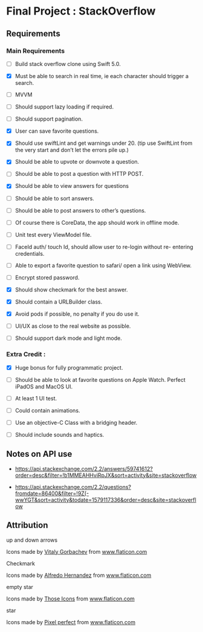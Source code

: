 # Final Project : StackOverflow

## Requirements

### Main Requirements
- [ ] Build stack overflow clone using Swift 5.0.

- [x] Must be able to search in real time, ie each character should trigger a search.
- [ ] MVVM
- [ ] Should support lazy loading if required.
- [ ] Should support pagination.
- [X] User can save favorite questions.
- [x] Should use swiftLint and get warnings under 20. (tip use SwiftLint from the very start and don’t let the errors pile up.)
- [X] Should be able to upvote or downvote a question.
- [ ] Should be able to post a question with HTTP POST.
- [X] Should be able to view answers for questions
- [ ] Should be able to sort answers.
- [ ] Should be able to post answers to other’s questions.
- [ ] Of course there is CoreData, the app should work in offline mode. 
- [ ] Unit test every ViewModel file.
- [ ] FaceId auth/ touch Id, should allow user to re-login without re- entering credentials.
- [ ] Able to export a favorite question to safari/ open a link using WebView.
- [ ] Encrypt stored password.
- [X] Should show checkmark for the best answer.
- [X] Should contain a URLBuilder class.
- [X] Avoid pods if possible, no penalty if you do use it.
- [ ] UI/UX as close to the real website as possible.
- [ ] Should support dark mode and light mode.

### Extra Credit :
- [X] Huge bonus for fully programmatic project.
- [ ] Should be able to look at favorite questions on Apple Watch. Perfect iPadOS and MacOS UI.
- [ ] At least 1 UI test.
- [ ] Could contain animations.
- [ ] Use an objective-C Class with a bridging header.
- [ ] Should include sounds and haptics.


## Notes on API use
* https://api.stackexchange.com/2.2/answers/59741612?order=desc&filter=!b1MMEAHHviRpJX&sort=activity&site=stackoverflow

* https://api.stackexchange.com/2.2/questions?fromdate=86400&filter=!9Z(-wwYGT&sort=activity&todate=1579117336&order=desc&site=stackoverflow

## Attribution
up and down arrows
<div>Icons made by <a href="https://www.flaticon.com/authors/vitaly-gorbachev" title="Vitaly Gorbachev">Vitaly Gorbachev</a> from <a href="https://www.flaticon.com/" title="Flaticon">www.flaticon.com</a></div>

Checkmark
<div>Icons made by <a href="https://www.flaticon.com/authors/alfredo-hernandez" title="Alfredo Hernandez">Alfredo Hernandez</a> from <a href="https://www.flaticon.com/" title="Flaticon">www.flaticon.com</a></div>

empty star
<div>Icons made by <a href="https://www.flaticon.com/authors/those-icons" title="Those Icons">Those Icons</a> from <a href="https://www.flaticon.com/" title="Flaticon">www.flaticon.com</a></div>

star
<div>Icons made by <a href="https://www.flaticon.com/authors/pixel-perfect" title="Pixel perfect">Pixel perfect</a> from <a href="https://www.flaticon.com/" title="Flaticon">www.flaticon.com</a></div>

